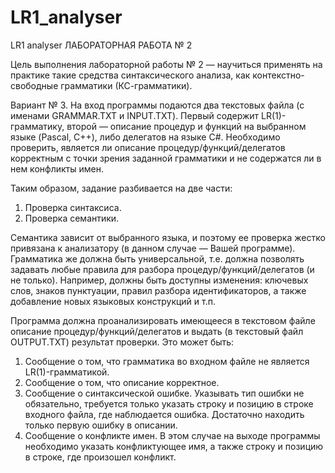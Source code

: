 # LR1_analyser
LR1 analyser
ЛАБОРАТОРНАЯ РАБОТА № 2

Цель выполнения лабораторной работы № 2 — научиться применять на практике такие средства 
синтаксического анализа, как контекстно-свободные грамматики (КС-грамматики).

Вариант № 3. На вход программы подаются два текстовых файла (с именами GRAMMAR.TXT и INPUT.TXT). Первый 
содержит LR(1)-грамматику, второй — описание процедур и функций на выбранном языке (Pascal, C++), либо 
делегатов на языке C#. Необходимо проверить, является ли описание процедур/функций/делегатов корректным 
с точки зрения заданной грамматики и не содержатся ли в нем конфликты имен.

Таким образом, задание разбивается на две части:
1. Проверка синтаксиса.
2. Проверка семантики.

Семантика зависит от выбранного языка, и поэтому ее проверка жестко привязана к анализатору (в данном случае — Вашей
программе). Грамматика же должна быть универсальной, т.е. должна позволять задавать любые правила для разбора 
процедур/функций/делегатов (и не только). Например, должны быть доступны изменения: ключевых слов, знаков пунктуации, 
правил разбора идентификаторов, а также добавление новых языковых конструкций и т.п.

Программа должна проанализировать имеющееся в текстовом файле описание процедур/функций/делегатов и выдать (в текстовый
файл OUTPUT.TXT) результат проверки. Это может быть:

1. Сообщение о том, что грамматика во входном файле не является LR(1)-грамматикой.
2. Сообщение о том, что описание корректное.
3. Сообщение о синтаксической ошибке. Указывать тип ошибки не обязательно, требуется только указать строку
и позицию в строке входного файла, где наблюдается ошибка. Достаточно находить только первую ошибку в описании.
4. Сообщение о конфликте имен. В этом случае на выходе программы необходимо указать конфликтующее имя, а также 
строку и позицию в строке, где произошел конфликт.

